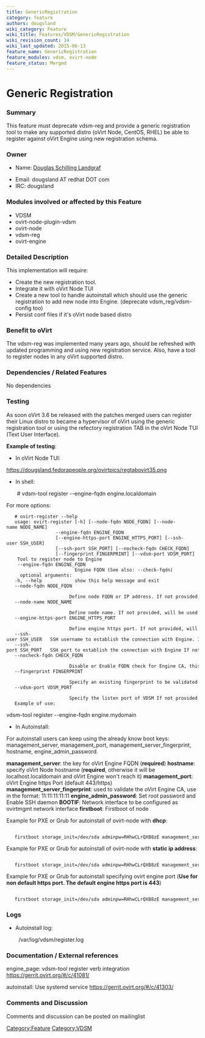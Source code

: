 ```yaml
---
title: GenericRegistration
category: feature
authors: dougsland
wiki_category: Feature
wiki_title: Features/VDSM/GenericRegistration
wiki_revision_count: 14
wiki_last_updated: 2015-06-13
feature_name: GenericRegistration
feature_modules: vdsm, ovirt-node
feature_status: Merged
---
```


# Generic Registration

### **Summary**

This feature must deprecate vdsm-reg and provide a generic registration tool to make any supported distro (oVirt Node, CentOS, RHEL) be able to register against oVirt Engine using new registration schema.

### **Owner**

*   Name: [ Douglas Schilling Landgraf](User:dougsland)

<!-- -->

*   Email: dougsland AT redhat DOT com
*   IRC: dougsland

### **Modules involved or affected by this Feature**

*   VDSM
*   ovirt-node-plugin-vdsm
*   ovirt-node
*   vdsm-reg
*   ovirt-engine

### **Detailed Description**

This implementation will require:

*   Create the new registration tool.
*   Integrate it with oVirt Node TUI
*   Create a new tool to handle autoinstall which should use the generic registration to add new node into Engine. (deprecate vdsm_reg/vdsm-config too)
*   Persist conf files if it's oVirt node based distro

### **Benefit to oVirt**

The vdsm-reg was implemented many years ago, should be refreshed with updated programming and using new registration service. Also, have a tool to register nodes in any oVirt supported distro.

### **Dependencies / Related Features**

No dependencies

### **Testing**

As soon oVirt 3.6 be released with the patches merged users can register their Linux distro to became a hypervisor of oVirt using the generic registration tool or using the refectory registration TAB in the oVirt Node TUI (Text User Interface).

**Example of testing**:

*   In oVirt Node TUI:

<https://dougsland.fedorapeople.org/ovirtpics/regtabovirt35.png>

*   In shell:

       # vdsm-tool register --engine-fqdn engine.localdomain

For more options:

       # ovirt-register --help
       usage: ovirt-register [-h] [--node-fqdn NODE_FQDN] [--node-name NODE_NAME]
                      --engine-fqdn ENGINE_FQDN
                      [--engine-https-port ENGINE_HTTPS_PORT] [--ssh-user SSH_USER]
                      [--ssh-port SSH_PORT] [--nocheck-fqdn CHECK_FQDN]
                      [--fingerprint FINGERPRINT] [--vdsm-port VDSM_PORT]
        Tool to register node to Engine
        --engine-fqdn ENGINE_FQDN
                             Engine FQDN (See also: --check-fqdn)
         optional arguments:
       -h, --help            show this help message and exit
       --node-fqdn NODE_FQDN
                             Define node FQDN or IP address. If not provided, will be used system host name
       --node-name NODE_NAME
                             Define node name. If not provided, will be used system short host name (the name before the first dot in the system host name)
       --engine-https-port ENGINE_HTTPS_PORT
                             Define engine https port. If not provided, will be used 443
       --ssh-user SSH_USER   SSH username to establish the connection with Engine. If not provided, the user which is executing the script will catch and used
       --ssh-port SSH_PORT   SSH port to establish the connection with Engine If not provided, the script will use the default SSH port 22
       --nocheck-fqdn CHECK_FQDN
                             Disable or Enable FQDN check for Engine CA, this option is enabled by default (Use: True or False)
       --fingerprint FINGERPRINT
                             Specify an existing fingerprint to be validated against Engine CA fingerprint
       --vdsm-port VDSM_PORT
                             Specify the listen port of VDSM If not provided, will be used the default 54321
       Example of use:

vdsm-tool register --engine-fqdn engine.mydomain

*   In Autoinstall:

For autoinstall users can keep using the already know boot keys: management_server, management_port, management_server_fingerprint, hostname, engine_admin_password.

**management_server**: the key for oVirt Engine FQDN (**required**)
**hostname**: specify oVirt Node hostname (**required**, otherwise it will be localhost.localdomain and oVirt Engine won't reach it)
**management_port**: oVirt Engine https Port (default 443/https)
**management_server_fingerprint**: used to validate the oVirt Engine CA, use in the format: 11:11:11:11:11
**engine_admin_password**: Set root password and Enable SSH daemon **BOOTIF**: Network interface to be configured as ovirtmgmt network interface **firstboot**: Firstboot of node

Example for PXE or Grub for autoinstall of ovirt-node with **dhcp**:

         firstboot storage_init=/dev/sda adminpw=RHhwCLrQXB8zE management_server=engine.localdomain BOOTIF=ens3 hostname=node.localdomain

Example for PXE or Grub for autoinstall of ovirt-node with **static ip address**:

         firstboot storage_init=/dev/sda adminpw=RHhwCLrQXB8zE management_server=engine.localdomain BOOTIF=ens3 hostname=node.localdomain ip=192.168.122.125 netmask=255.255.255.0 gateway=192.168.122.1

Example for PXE or Grub for autoinstall specifying ovirt engine port (**Use for non default https port. The default engine https port is 443**)

         firstboot storage_init=/dev/sda adminpw=RHhwCLrQXB8zE management_server=engine.localdomain:7443 BOOTIF=ens3 hostname=node.localdomain

### **Logs**

*   Autoinstall log:

        /var/log/vdsm/register.log

### **Documentation / External references**

engine_page: vdsm-tool register verb integration
<https://gerrit.ovirt.org/#/c/41081/>

autoinstall: Use systemd service
<https://gerrit.ovirt.org/#/c/41303/>

### **Comments and Discussion**

Comments and discussion can be posted on mailinglist

<Category:Feature> <Category:VDSM>
